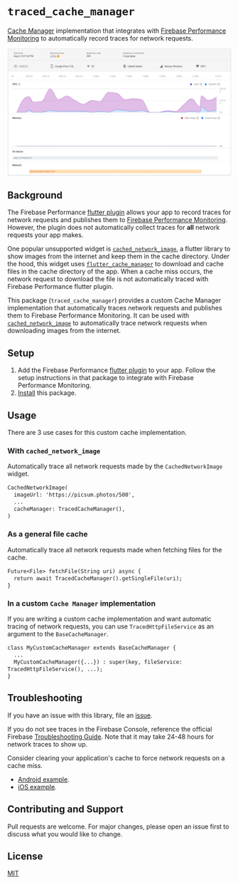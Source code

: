 # `traced_cache_manager`

[Cache Manager](https://pub.dev/packages/flutter_cache_manager) implementation that integrates with 
[Firebase Performance Monitoring](https://firebase.google.com/docs/perf-mon) to automatically 
record traces for network requests.

![](docs/firebase_perf_console_trace.png "Firebase Performance Console with a automatically collected network trace")

## Background

The Firebase Performance [flutter plugin](https://pub.dev/packages/firebase_performance) allows
your app to record traces for network requests and publishes them to 
[Firebase Performance Monitoring](https://firebase.google.com/docs/perf-mon). 
However, the plugin does not automatically collect traces for **all** network requests your app makes.

One popular unsupported widget is [`cached_network_image`](https://pub.dev/packages/cached_network_image),
a flutter library to show images from the internet and keep them in the cache directory. Under the hood,
this widget uses [`flutter_cache_manager`](https://pub.dev/packages/flutter_cache_manager) to 
download and cache files in the cache directory of the app. When a cache miss occurs, the network
request to download the file is not automatically traced with Firebase Performance flutter plugin.

This package (`traced_cache_manager`) provides a custom Cache Manager implementation that automatically
traces network requests and publishes them to Firebase Performance Monitoring. It can be used with
[`cached_network_image`](https://pub.dev/packages/cached_network_image) to automatically trace network
requests when downloading images from the internet.

## Setup

1. Add the Firebase Performance [flutter plugin](https://pub.dev/packages/firebase_performance) to your app.
Follow the setup instructions in that package to integrate with Firebase Performance Monitoring.
2. [Install](https://pub.dev/packages/traced_cache_manager/install) this package.

## Usage

There are 3 use cases for this custom cache implementation.

### With `cached_network_image`

Automatically trace all network requests made by the `CachedNetworkImage` widget.

```flutter
CachedNetworkImage(
  imageUrl: 'https://picsum.photos/500',
  ...
  cacheManager: TracedCacheManager(),
)
```

### As a general file cache

Automatically trace all network requests made when fetching files for the cache.

```flutter
Future<File> fetchFile(String uri) async {
  return await TracedCacheManager().getSingleFile(uri);
}
```

### In a custom `Cache Manager` implementation

If you are writing a custom cache implementation and want automatic tracing of network requests,
you can use `TracedHttpFileService` as an argument to the `BaseCacheManager`.

```flutter
class MyCustomCacheManager extends BaseCacheManager {
  ...
  MyCustomCacheManager({...}) : super(key, fileService: TracedHttpFileService(), ...);
}
```

## Troubleshooting

If you have an issue with this library, file an [issue](https://github.com/nareddyt/traced_cache_manager/issues).

If you do not see traces in the Firebase Console, reference the official Firebase
[Troubleshooting Guide](https://firebase.google.com/docs/perf-mon/troubleshooting?platform=android).
Note that it may take 24-48 hours for network traces to show up.

Consider clearing your application's cache to force network requests on a cache miss.
- [Android example](https://www.androidcentral.com/how-and-when-clear-app-cache-or-data-android).
- [iOS example](https://www.macrumors.com/how-to/clear-cache-iphone-ipad/).

## Contributing and Support

Pull requests are welcome.
For major changes, please open an issue first to discuss what you would like to change.

## License

[MIT](https://choosealicense.com/licenses/mit/)